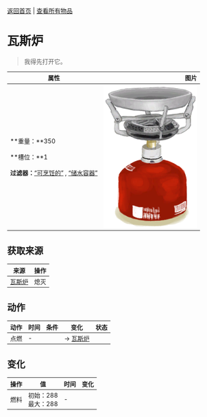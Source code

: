 [返回首页](index.md)   |  [查看所有物品](object.md)
# 瓦斯炉  
> 我得先打开它。  
  
  属性  |   图片   
 ----  |  ----:   
 **重量：**350<br><br>**槽位：**1<br><br>**过滤器：**[“可烹饪的”](tag_Cookable.md) , [“储水容器”](tag_WaterContainer.md)  |  ![](Sprite/GasCookerOff.png)   
  
## 获取来源  
来源  |  操作  
----  |  ----  
[瓦斯炉](GasCookerOn.md)  |  熄灭  
## 动作  
动作  |  时间  |  条件  |  变化  |  状态  
----  |  ----  |  ----  |  ----  |  ----  
点燃  |  -  |    |  → [瓦斯炉](GasCookerOn.md)<br>  |    
## 变化  
操作  |  值  |  时间  |  变化  
----  |  ----  |  ----  |  ----  
燃料  |  初始：288<br>最大：288  |  -  |    
